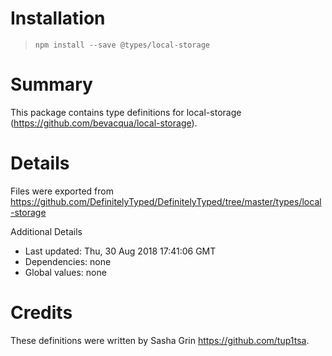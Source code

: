 # Installation
> `npm install --save @types/local-storage`

# Summary
This package contains type definitions for local-storage (https://github.com/bevacqua/local-storage).

# Details
Files were exported from https://github.com/DefinitelyTyped/DefinitelyTyped/tree/master/types/local-storage

Additional Details
 * Last updated: Thu, 30 Aug 2018 17:41:06 GMT
 * Dependencies: none
 * Global values: none

# Credits
These definitions were written by Sasha Grin <https://github.com/tup1tsa>.
